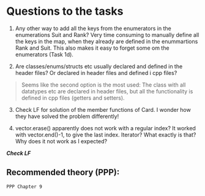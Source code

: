 # Questions to the tasks

1. Any other way to add all the keys from the enumerators in the enumerations Suit and Rank? Very time consuming to manually define all the keys in the map, when they already are defined in the enummartions Rank and Suit. This also makes it easy to forget some om the enumerators (Task 1d). 

2. Are classes/enums/structs etc usually declared and defined in the header files? Or declared in header files and defined i cpp files? 
> Seems like the second option is the most used: The class with all datatypes etc are declared in header files, but all the functionality is defined in cpp files (getters and setters). 

3. Check LF for solution of the member functions of Card. I wonder how they have solved the problem differently!

4. vector.erase() apparently does not work with a regular index? It worked with vector.end()-1, to give the last index. Iterator? What exactly is that? Why does it not work as I expected?


***Check LF***

## Recommended theory (PPP):
```
PPP Chapter 9

```
